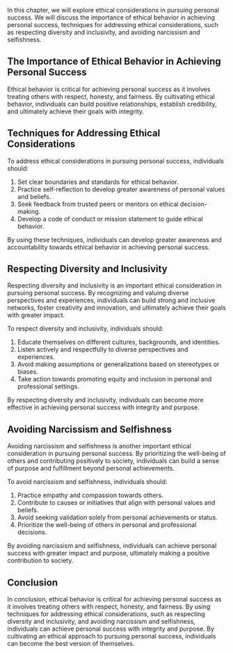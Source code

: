 
In this chapter, we will explore ethical considerations in pursuing personal success. We will discuss the importance of ethical behavior in achieving personal success, techniques for addressing ethical considerations, such as respecting diversity and inclusivity, and avoiding narcissism and selfishness.

The Importance of Ethical Behavior in Achieving Personal Success
----------------------------------------------------------------

Ethical behavior is critical for achieving personal success as it involves treating others with respect, honesty, and fairness. By cultivating ethical behavior, individuals can build positive relationships, establish credibility, and ultimately achieve their goals with integrity.

Techniques for Addressing Ethical Considerations
------------------------------------------------

To address ethical considerations in pursuing personal success, individuals should:

1. Set clear boundaries and standards for ethical behavior.
2. Practice self-reflection to develop greater awareness of personal values and beliefs.
3. Seek feedback from trusted peers or mentors on ethical decision-making.
4. Develop a code of conduct or mission statement to guide ethical behavior.

By using these techniques, individuals can develop greater awareness and accountability towards ethical behavior in achieving personal success.

Respecting Diversity and Inclusivity
------------------------------------

Respecting diversity and inclusivity is an important ethical consideration in pursuing personal success. By recognizing and valuing diverse perspectives and experiences, individuals can build strong and inclusive networks, foster creativity and innovation, and ultimately achieve their goals with greater impact.

To respect diversity and inclusivity, individuals should:

1. Educate themselves on different cultures, backgrounds, and identities.
2. Listen actively and respectfully to diverse perspectives and experiences.
3. Avoid making assumptions or generalizations based on stereotypes or biases.
4. Take action towards promoting equity and inclusion in personal and professional settings.

By respecting diversity and inclusivity, individuals can become more effective in achieving personal success with integrity and purpose.

Avoiding Narcissism and Selfishness
-----------------------------------

Avoiding narcissism and selfishness is another important ethical consideration in pursuing personal success. By prioritizing the well-being of others and contributing positively to society, individuals can build a sense of purpose and fulfillment beyond personal achievements.

To avoid narcissism and selfishness, individuals should:

1. Practice empathy and compassion towards others.
2. Contribute to causes or initiatives that align with personal values and beliefs.
3. Avoid seeking validation solely from personal achievements or status.
4. Prioritize the well-being of others in personal and professional decisions.

By avoiding narcissism and selfishness, individuals can achieve personal success with greater impact and purpose, ultimately making a positive contribution to society.

Conclusion
----------

In conclusion, ethical behavior is critical for achieving personal success as it involves treating others with respect, honesty, and fairness. By using techniques for addressing ethical considerations, such as respecting diversity and inclusivity, and avoiding narcissism and selfishness, individuals can achieve personal success with integrity and purpose. By cultivating an ethical approach to pursuing personal success, individuals can become the best version of themselves.
